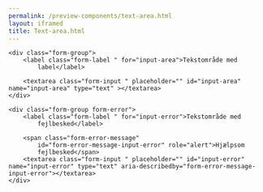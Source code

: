 ```yaml
--- 
permalink: /preview-components/text-area.html
layout: iframed 
title: Text-area.html
---
```

<div class="container">

    <div class="form-group">
        <label class="form-label " for="input-area">Tekstområde med
            label</label>

        <textarea class="form-input " placeholder="" id="input-area" name="input-area" type="text" ></textarea>
    </div>

    <div class="form-group form-error">
        <label class="form-label " for="input-error">Tekstområde med
            fejlbesked</label>

        <span class="form-error-message"
            id="form-error-message-input-error" role="alert">Hjælpsom
            fejlbesked</span>
        <textarea class="form-input " placeholder="" id="input-error" name="input-error" type="text" aria-describedby="form-error-message-input-error"></textarea>
    </div>

</div>